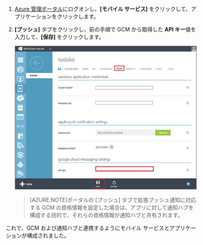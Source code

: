 
1. [Azure 管理ポータル](https://manage.windowsazure.com/)にログオンし、**[モバイル サービス]** をクリックして、アプリケーションをクリックします。

2. **[プッシュ]** タブをクリックし、前の手順で GCM から取得した **API キー**値を入力して、**[保存]** をクリックします。

	![](./media/mobile-services-android-configure-push/mobile-push-tab-android.png)

    >[AZURE.NOTE]ポータルの [プッシュ] タブで拡張プッシュ通知に対応する GCM の資格情報を設定した場合は、アプリに対して通知ハブを構成する目的で、それらの資格情報が通知ハブと共有されます。

これで、GCM および通知ハブと連携するようにモバイル サービスとアプリケーションが構成されました。

<!---HONumber=July15_HO1-->